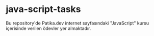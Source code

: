 # java-script-tasks
Bu repository'de Patika.dev internet sayfasındaki "JavaScript" kursu içerisinde verilen ödevler yer almaktadır.
